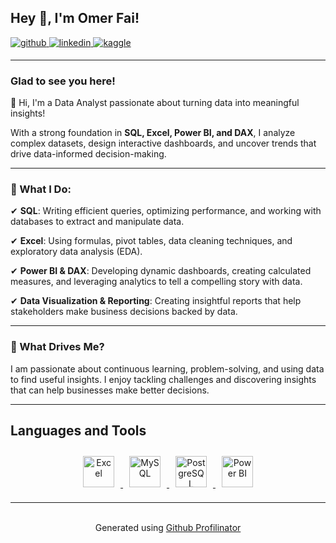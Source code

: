 ## Hey 👋, I'm Omer Fai!  

<a href="https://github.com/DataWithOmer" target="_blank">
<img src="https://img.shields.io/badge/github-%2324292e.svg?&style=for-the-badge&logo=github&logoColor=white" alt="github" style="margin-bottom: 5px;" />
</a>
<a href="https://linkedin.com/in/omer-faisal-3853a02b4/" target="_blank">
<img src="https://img.shields.io/badge/linkedin-%231E77B5.svg?&style=for-the-badge&logo=linkedin&logoColor=white" alt="linkedin" style="margin-bottom: 5px;" />
</a>
<a href="https://www.kaggle.com/omerfaisal" target="_blank">
<img src="https://img.shields.io/badge/kaggle-%2344BAE8.svg?&style=for-the-badge&logo=kaggle&logoColor=white" alt="kaggle" style="margin-bottom: 5px;" />
</a>  

---

### Glad to see you here!  
👋 Hi, I'm a Data Analyst passionate about turning data into meaningful insights!  

With a strong foundation in **SQL, Excel, Power BI, and DAX**, I analyze complex datasets, design interactive dashboards, and uncover trends that drive data-informed decision-making.  

---

### 🔹 What I Do:  
✔ **SQL**: Writing efficient queries, optimizing performance, and working with databases to extract and manipulate data.  

✔ **Excel**: Using formulas, pivot tables, data cleaning techniques, and exploratory data analysis (EDA).  

✔ **Power BI & DAX**: Developing dynamic dashboards, creating calculated measures, and leveraging analytics to tell a compelling story with data.  

✔ **Data Visualization & Reporting**: Creating insightful reports that help stakeholders make business decisions backed by data.  

---

### 🚀 What Drives Me?  
I am passionate about continuous learning, problem-solving, and using data to find useful insights. I enjoy tackling challenges and discovering insights that can help businesses make better decisions.  

---

## Languages and Tools  
<div align="center">  
<a href="https://www.microsoft.com/en-us/microsoft-365/excel" target="_blank">
    <img style="margin: 10px" src="https://mailmeteor.com/logos/assets/PNG/Microsoft_Office_Excel_Logo_512px.png" alt="Excel" height="50" />
</a>  
<a href="https://www.mysql.com/" target="_blank">
    <img style="margin: 10px" src="https://profilinator.rishav.dev/skills-assets/mysql-original-wordmark.svg" alt="MySQL" height="50" />
</a>  
<a href="https://www.postgresql.org/" target="_blank">
    <img style="margin: 10px" src="https://profilinator.rishav.dev/skills-assets/postgresql-original-wordmark.svg" alt="PostgreSQL" height="50" />
</a>  
<a href="https://powerbi.microsoft.com/en-us/" target="_blank">
    <img style="margin: 10px" src="https://profilinator.rishav.dev/skills-assets/powerbi.png" alt="Power BI" height="50" />
</a>  
</div>  

---

<br />

<div align="center">Generated using <a href="https://profilinator.rishav.dev/" target="_blank">Github Profilinator</a></div>
